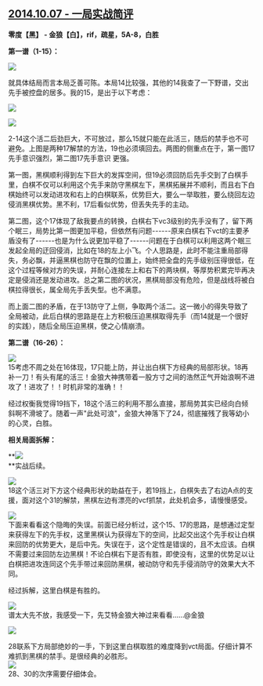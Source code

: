 ## [2014.10.07 - 一局实战简评][0]

**零度【黑】 - 金狼【白】，rif，疏星，5A-8，白胜**  

**第一谱（1-15）：**

![](http://imglf1.ph.126.net/2bxlSYSnKx9saFybABwujg==/6608459607608858833.png)  

就具体结局而言本局乏善可陈。本局14比较强，其他的14我查了一下野谱，交出先手被控盘的居多。我的15，是出于以下考虑：  

![](http://imglf0.ph.126.net/sBd2ZqB5CCmvPP1g8-eH3g==/842173130418829362.png)

![](http://imglf1.ph.126.net/nKGw8etREz17z5_NxDqmZg==/6608741082585568993.png)  
  
2-14这个活二后劲巨大，不可放过，那么15就只能在此活三，随后的禁手也不可避免。上图是两种17解禁的方法，19也必须填回去。两图的侧重点在于，第一图17先手意识强烈，第二图17先手意识 更强。

第一图，黑棋顺利得到左下巨大的发挥空间，但19必须回防后先手交到了白棋手里，白棋不仅可以利用这个先手来防守黑棋左下，黑棋拓展并不顺利，而且右下白棋始终可以发动进攻和右上的白棋联系，优势巨大，要么一举取胜，要么绕回左边侵消黑棋优势。黑不利，17后看似优势，但丢失先手的主动。  

第二图，这个17体现了敌我要点的转换，白棋右下vc3级别的先手没有了，留下两个眠三，局势比第一图更加平稳，但依然有问题------原来白棋右下vct的主要矛盾没有了------也是为什么说更加平稳了------问题在于白棋可以利用这两个眠三发起全局的迂回侵消，比如在18的左上小飞。个人思路是，此时不能注重局部得失，务必飘，并逼黑棋也防守在飘的位置上，始终把全盘的先手级别压得很低，在这个过程等候对方的失误，并耐心连接左上和右下的两块棋，等厚势积累完毕再决定是侵消还是发动进攻。总之第二图的状况，黑棋局部没有危险，但是战线将被白棋拉得很长，属全局先手丢失型。也不满意。  

而上面二图的矛盾，在于13防守了上侧，争取两个活二。这一微小的得失导致了全局被动，此后白棋的思路是在上方积极压迫黑棋取得先手（而14就是一个很好的实践），随后全局压迫黑棋，使之心情崩溃。  

  
**第二谱（16-26）：**

![](http://imglf1.ph.126.net/2dR0h84rwYcoR4zQDkPgJg==/6608455209562348003.png)  
15考虑不周之处在16体现，17只能上防，并让出白棋下方经典的局部形状。18再补一刀！有头有尾的活三！金狼大神携带着一股方寸之间的浩然正气开始浪啊不进攻了！进攻了！！时机非常的准确！！  

经过权衡我觉得19挡下，18这个活三的利用不那么直接，那局势其实已经向白倾斜啊不滑坡了。随着一声"此处可浪"，金狼大神落下了24，彻底摧残了我等幼小的心灵，白胜。  

  
**相关局面拆解：**

**![](http://imglf0.ph.126.net/AEFpfGJmeuP45uOBQqn81w==/6619206234258381954.png)  
**实战后续。  

![](http://imglf2.ph.126.net/gwzDUtv1iDYhSpgnSsusDg==/6619276603002557903.png)  
18这个活三对下方这个经典形状的助益在于，若19挡上，白棋失去了右边A点的支援，面对这个31的解禁，黑棋左边有漂亮的vcf抓禁，此处机会多，请慢慢感受。  

![](http://imglf0.ph.126.net/zYp_8rtWMGAASn0nbGJEGg==/6619316185421158629.png)  
下面来看看这个隐晦的失误。前面已经分析过，这个15、17的思路，是想通过定型来获得左下的先手权，这里黑棋认为获得左下的空间，比起交出这个先手权让白棋来回防的优势更大，是后中先。失误在于，这个定性是错误的，且不太应该。白棋不需要过来回防左边黑棋！不论白棋右下是否有胜，即使没有，这里的优势足以让白棋把进攻连同这个先手带过来回防黑棋，被动防守和先手侵消防守的效果大大不同。  

经过拆解，这里白棋是有胜的。

![](http://imglf2.ph.126.net/W2uzu6lJ5Hc24pVfegLSQw==/6608228710168065605.png)  
谱太大先不放，我感受一下，先艾特金狼大神过来看看......@金狼  

![](http://imglf1.ph.126.net/0VMh91W0o-Sbb_z0g5yqJQ==/1992279885258356668.png)

28联系下方局部绝妙的一手，下到这里白棋取胜的难度降到vct局面。仔细计算不难抓到黑棋的禁手。是很经典的必胜形。  
![](http://imglf0.ph.126.net/lSd-KJEBi2wFRePuAczDdQ==/1642125014147315622.png)  
28、30的次序需要仔细体会。  



[0]: #